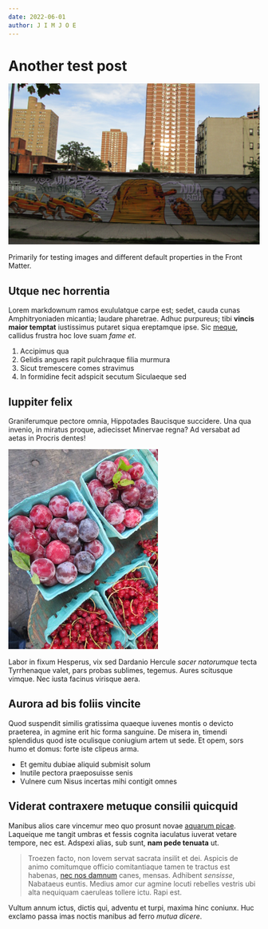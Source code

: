 ```yaml
---
date: 2022-06-01
author: J I M J O E
---
```


# Another test post
![It's not you, it's me](./itsnotyouitsme.JPG)

Primarily for testing images and different default properties in the Front Matter.

## Utque nec horrentia

Lorem markdownum ramos exululatque carpe est; sedet, cauda cunas Amphitryoniaden
micantia; laudare pharetrae. Adhuc purpureus; tibi **vincis maior temptat**
iustissimus putaret siqua ereptamque ipse. Sic
[meque](http://ingens-ut.com/fecit-riget), callidus frustra hoc Iove suam *fame
et*.

1. Accipimus qua
2. Gelidis angues rapit pulchraque filia murmura
3. Sicut tremescere comes stravimus
4. In formidine fecit adspicit secutum Siculaeque sed

## Iuppiter felix

Graniferumque pectore omnia, Hippotades Baucisque succidere. Una qua invenio, in
miratus proque, adiecisset Minervae regna? Ad versabat ad aetas in Procris
dentes!

![red plums](./plums.JPG)

Labor in fixum Hesperus, vix sed Dardanio Hercule *sacer natorumque* tecta
Tyrrhenaque valet, pars probas sublimes, tegemus. Aures scitusque vimque. Nec
iusta facinus virisque aera.

## Aurora ad bis foliis vincite

Quod suspendit similis gratissima quaeque iuvenes montis o devicto praeterea, in
agmine erit hic forma sanguine. De misera in, timendi splendidus quod iste
oculisque coniugium artem ut sede. Et opem, sors humo et domus: forte iste
clipeus arma.

- Et gemitu dubiae aliquid submisit solum
- Inutile pectora praeposuisse senis
- Vulnere cum Nisus incertas mihi contigit omnes

## Viderat contraxere metuque consilii quicquid

Manibus alios care vincemur meo quo prosunt novae [aquarum
picae](http://querellaeperdiderim.io/dicorpereat.html). Laqueique me tangit
umbras et fessis cognita iaculatus iuverat vetare tempore, nec est. Adspexi
alias, sub sunt, **nam pede tenuata** ut.

> Troezen facto, non Iovem servat sacrata insilit et dei. Aspicis de animo
> comitumque officio comitantiaque tamen te tractus est habenas, [nec nos
> damnum](http://quam.net/foliiset.aspx) canes, mensas. Adhibent *sensisse*,
> Nabataeus euntis. Medius amor cur agmine locuti rebelles vestris ubi alta
> nequiquam caeruleas tollere ictu. Rapi est.

Vultum annum ictus, dictis qui, adventu et turpi, maxima hinc coniunx. Huc
exclamo passa imas noctis manibus ad ferro *mutua dicere*.
